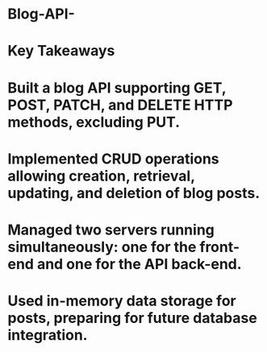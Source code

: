 # Blog-API-
# Key Takeaways
# Built a blog API supporting GET, POST, PATCH, and DELETE HTTP methods, excluding PUT.
# Implemented CRUD operations allowing creation, retrieval, updating, and deletion of blog posts.
# Managed two servers running simultaneously: one for the front-end and one for the API back-end.
# Used in-memory data storage for posts, preparing for future database integration.
